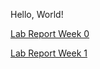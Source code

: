 Hello, World!

[Lab Report Week 0](https://mawayrynen.github.io/cse15l-lab-reports-fa22/lab-report-1-week-0.html)

[Lab Report Week 1]((https://mawayrynen.github.io/cse15l-lab-reports-fa22/lab-report-week-1.html))